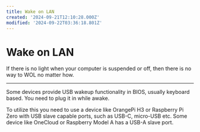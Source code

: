 ```yaml
---
title: Wake on LAN
created: '2024-09-21T12:10:28.000Z'
modified: '2024-09-22T03:36:18.801Z'
---
```


# Wake on LAN

If there is no light when your computer is suspended or off, then there is no way to WOL no matter how.

---

Some devices provide USB wakeup functionality in BIOS, usually keyboard based. You need to plug it in while awake.

To utilize this you need to use a device like OrangePi H3 or Raspberry Pi Zero with USB slave capable ports, such as USB-C, micro-USB etc. Some device like OneCloud or Raspberry Model A has a USB-A slave port.
